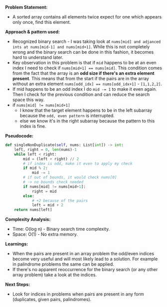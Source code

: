 **Problem Statement:**
- A sorted array contains all elements twice expect for one which appears only once, find this element.

**Approach & pattern used:**
- Recognized binary search - I was taking look at `nums[mid] and adjanced ints at nums[mid-1] and nums[mid+1]`. While this is not completely wrong and the binary search can be done in this fashion, it becomes hard to understand later.
- Key observation in this problem is that if `mid` happens to be at an even index I need to check if `nums[mid+1] == nums[mid]`. This condition comes from the fact that the array is an **odd size if there's an extra element present**. This means that from the start if the pairs are in the array without an extra element `nums[odd_idx] == nums[odd_idx+1]` - `[1,1,2,2]`.
- If mid happens to be an odd index I do `mid -= 1` to make it even again. Then I check for the previous condition and can reduce the search space this way.
- if `nums[mid] != nums[mid+1]`
	- I know that the target element happens to be in the left subarray because the `odd, even pattern` is interrupted.
	- else we know it's in the right subarray because the pattern to this index is fine.

**Pseudocode:**

```python
def singleNonDuplicate(self, nums: List[int]) -> int:
	left, right = 0, len(nums)-1
	while left < right:
		mid = (left + right) // 2
		# if index is odd, make it even to apply my check
		if mid % 2:
			mid -= 1
		# if out of bounds, it would check nums[0]
		# -> no bounds check needed
		if nums[mid] != nums[mid+1]:
			right = mid
		else:
			# +2 because of the pairs
			left = mid + 2
	return nums[left]
```

**Complexity Analysis:**

- Time: O(log n) - Binary search time complexity.
- Space: O(1) - No extra memory.

**Learnings:**

- When the pairs are present in an array problem the odd/even indices become very useful and will most likely lead to a solution. For example in palindrome problems the same can be applied.
- If there's no apparent reoccurrence for the binary search (or any other array problem) take a look at the indices.

**Next Steps:**

- Look for indices in problems when pairs are present in any form (duplicates, given pairs, palindromes).